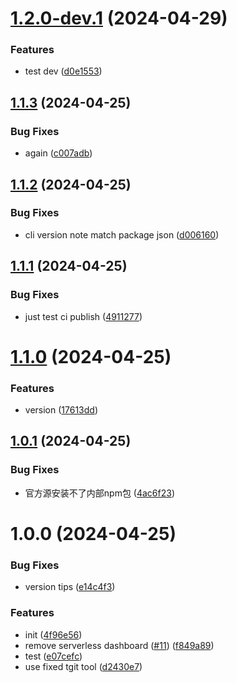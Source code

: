 # [1.2.0-dev.1](http://git.woa.com/darminzhou/serverless-tencent/compare/v1.1.3...v1.2.0-dev.1) (2024-04-29)


### Features

* test dev ([d0e1553](http://git.woa.com/darminzhou/serverless-tencent/commit/d0e1553ff5453692841e740720bd7722359969fc))

## [1.1.3](http://git.woa.com/darminzhou/serverless-tencent/compare/v1.1.2...v1.1.3) (2024-04-25)


### Bug Fixes

* again ([c007adb](http://git.woa.com/darminzhou/serverless-tencent/commit/c007adb38401c84f74db67be9385c2e1fa73a53c))

## [1.1.2](http://git.woa.com/darminzhou/serverless-tencent/compare/v1.1.1...v1.1.2) (2024-04-25)


### Bug Fixes

* cli version note match package json ([d006160](http://git.woa.com/darminzhou/serverless-tencent/commit/d0061600c1d9d6931538bf5ef116831d2c9495ab))

## [1.1.1](http://git.woa.com/darminzhou/serverless-tencent/compare/v1.1.0...v1.1.1) (2024-04-25)


### Bug Fixes

* just test ci publish ([4911277](http://git.woa.com/darminzhou/serverless-tencent/commit/491127715d5031e0bc07bf50a0601aa82b484611))

# [1.1.0](http://git.woa.com/darminzhou/serverless-tencent/compare/v1.0.1...v1.1.0) (2024-04-25)


### Features

* version ([17613dd](http://git.woa.com/darminzhou/serverless-tencent/commit/17613dd771a86379110a61a9ae20340ebd76262f))

## [1.0.1](http://git.woa.com/darminzhou/serverless-tencent/compare/v1.0.0...v1.0.1) (2024-04-25)


### Bug Fixes

* 官方源安装不了内部npm包 ([4ac6f23](http://git.woa.com/darminzhou/serverless-tencent/commit/4ac6f23b4ebd44801c5cc06bdeb80f15388feaa8))

# 1.0.0 (2024-04-25)


### Bug Fixes

* version tips ([e14c4f3](http://git.woa.com/darminzhou/serverless-tencent/commit/e14c4f31b65aa80fc508e0ca943829cfccf7e27d))


### Features

* init ([4f96e56](http://git.woa.com/darminzhou/serverless-tencent/commit/4f96e56dbf80537933aabd0a880d34266a5348de))
* remove serverless dashboard ([#11](http://git.woa.com/darminzhou/serverless-tencent/issues/11)) ([f849a89](http://git.woa.com/darminzhou/serverless-tencent/commit/f849a89bb3a371508ba3065bbc4c2aa42848bbf0))
* test ([e07cefc](http://git.woa.com/darminzhou/serverless-tencent/commit/e07cefcf8a4c339ec73ee4852a81b3e26d41d766))
* use fixed tgit tool ([d2430e7](http://git.woa.com/darminzhou/serverless-tencent/commit/d2430e7aa9a80f0bf07da4583ecc7b08788564bc))
